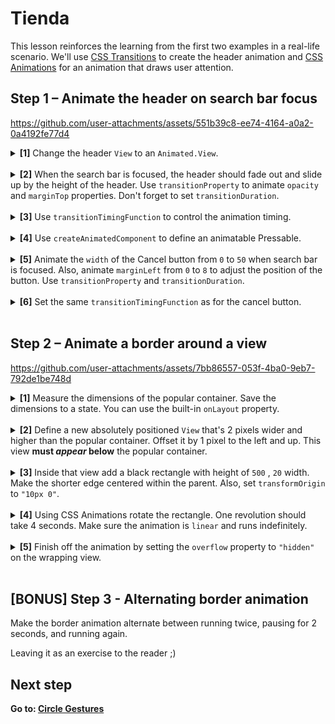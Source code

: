 # Tienda

This lesson reinforces the learning from the first two examples in a real-life scenario. We'll use [CSS Transitions](https://docs.swmansion.com/react-native-reanimated/docs/next/category/css-transitions) to create the header animation and [CSS Animations](https://docs.swmansion.com/react-native-reanimated/docs/next/category/css-animations) for an animation that draws user attention.

## Step 1 – Animate the header on search bar focus


https://github.com/user-attachments/assets/551b39c8-ee74-4164-a0a2-0a4192fe77d4



<details>
<summary>
  <b>[1]</b> Change the header <code>View</code> to an <code>Animated.View</code>.
</summary>

<br/>

```jsx
import Animated from 'react-native-reanimated';

<Animated.View
  style={styles.header}
  {/* ... */}
>
```

</details>

<br/>

<details>
<summary>
  <b>[2]</b> When the search bar is focused, the header should fade out and slide up by the height of the header. Use <code>transitionProperty</code> to animate <code>opacity</code> and <code>marginTop</code> properties. Don't forget to set <code>transitionDuration</code>.
</summary>

<br/>

```jsx
<Animated.View
  style={[
    styles.header,
    {
      transitionProperty: ["opacity", "marginTop"],
      transitionDuration: 200,
      opacity: isFocused ? 0 : 1,
      marginTop: isFocused && headerHeight ? -headerHeight : 0,
    },
  ]}
  {/* ... */}
>
```

</details>

<br/>

<details>
<summary>
  <b>[3]</b> Use <code>transitionTimingFunction</code> to control the animation timing.
</summary>

<br/>

```jsx
<Animated.View
  style={[
    styles.header,
    {
      {/* ... */}
      transitionTimingFunction: "ease-in-out",
    },
  ]}
  {/* ... */}
>
```

</details>

<br/>

<details>
<summary>
  <b>[4]</b> Use <code>createAnimatedComponent</code> to define an animatable Pressable.
</summary>

<br/>

```jsx
const AnimatedPressable = Animated.createAnimatedComponent(Pressable);

function Header() {
  {/*...*/}
  return (
    {/*...*/}
    <AnimatedPressable onPress={handleCancel} style={styles.button}>
  )
}
```

</details>

<br/>

<details>
<summary>
  <b>[5]</b> Animate the <code>width</code> of the Cancel button from <code>0</code> to <code>50</code> when search bar is focused. Also, animate <code>marginLeft</code> from <code>0</code> to <code>8</code> to adjust the position of the button. Use <code>transitionProperty</code> and <code>transitionDuration</code>.
</summary>

<br/>

```jsx
<AnimatedPressable
  {/* ... */}
  style={[
    styles.button,
    {
      transitionProperty: ["width", "marginLeft"],
      transitionDuration: 200,
      transitionTimingFunction: "ease-in-out",
      width: isFocused ? 50 : 0,
      marginLeft: isFocused ? 8 : 0,
    },
  ]}
>
```

</details>

<br/>

<details>
<summary>
  <b>[6]</b> Set the same <code>transitionTimingFunction</code> as for the cancel button.
</summary>

<br/>

```jsx
<AnimatedPressable
  {/* ... */}
  style={[
    styles.button,
    {
      {/*...*/}
      transitionTimingFunction: "ease-in-out",
    },
  ]}
>
```

</details>

<br/>

## Step 2 – Animate a border around a view 


https://github.com/user-attachments/assets/7bb86557-053f-4ba0-9eb7-792de1be748d


<details>
<summary>
  <b>[1]</b> Measure the dimensions of the popular container. Save the dimensions to a state. You can use the built-in <code>onLayout</code> property. 
</summary>

<br/>

```jsx
function Details() {
  const [dimensions, setDimensions] = useState({ width: 0, height: 0 });
  return (
    <View style={styles.content}>
      <View
        style={styles.popularContainer}
        onLayout={(event) => setDimensions(event.nativeEvent.layout)}
      >
      {/* ... */}
  )
}
```

</details>

<br/>

<details>
<summary>
  <b>[2]</b> Define a new absolutely positioned <code>View</code> that's 2 pixels wider and higher than the popular container. Offset it by 1 pixel to the left and up. This view <b>must <i>appear</i> below</b> the popular container.
</summary>

<br/>

![image](https://github.com/user-attachments/assets/b2b3f06c-3166-4768-985e-5a907e48dd80)


```jsx
<View style={styles.content}>
  <View
    style={{
      position: "absolute",
      top: -1,
      left: -1,
      width: dimenstions.width + 2,
      height: dimenstions.height + 2,
    }}
  >
  {/* we'll add some more stuff here in a moment :)*/}
  </View>
  <View
    style={styles.popularContainer}
    onLayout={(event) => setDimensions(event.nativeEvent.layout)}
    {/* ... */}

```

</details>

<br/>

<details>
<summary>
  <b>[3]</b> Inside that view add a black rectangle with height of <code>500</code> , <code>20</code> width. Make the shorter edge centered within the parent. Also, set <code>transformOrigin</code> to <code>"10px 0"</code>.
</summary>

<br/>

![centered-rectangle](https://github.com/user-attachments/assets/be532bd0-1cb7-49e3-b89f-f161c030a111)


```jsx
<View
  style={{
    {/* ... */}
    alignItems: "center",
  }}
>
  <View
    style={{
      width: 20,
      height: 500,
      backgroundColor: "#0f172a",
      top: dimenstions.height / 2,
      transformOrigin: "10px 0",
    }}
  />
</View>
```

</details>

<br/>

<details>
<summary>
  <b>[4]</b> Using CSS Animations rotate the rectangle. One revolution should take 4 seconds. Make sure the animation is <code>linear</code> and runs indefinitely.
</summary>

<br/>

```jsx
<View
  style={{
    {/* ... */}
  }}
>
  <Animated.View
    style={{
      {/* ... */}
      animationName: {
        "0%": { transform: [{ rotateZ: "0deg" }] },
        "100%": { transform: [{ rotateZ: "360deg" }] },
      },
      animationDuration: "4s",
      animationTimingFunction: "linear",
      animationIterationCount: "infinite",
    }}
  />
</View>
```

</details>

<br/>

<details>
<summary>
  <b>[5]</b> Finish off the animation by setting the <code>overflow</code> property to <code>"hidden"</code> on the wrapping view.
</summary>

<br/>

```jsx
<View
  style={{
    {/* ... */}
    overflow: "hidden",
  }}
>
  <Animated.View
    style={{
      {/* ... */}
    }}
  />
</View>
```

</details>

<br/>

## [BONUS] Step 3 - Alternating border animation

Make the border animation alternate between running twice, pausing for 2 seconds, and running again.

Leaving it as an exercise to the reader ;) 

## Next step

**Go to: [Circle Gestures](../4_CircleGestures/)**
